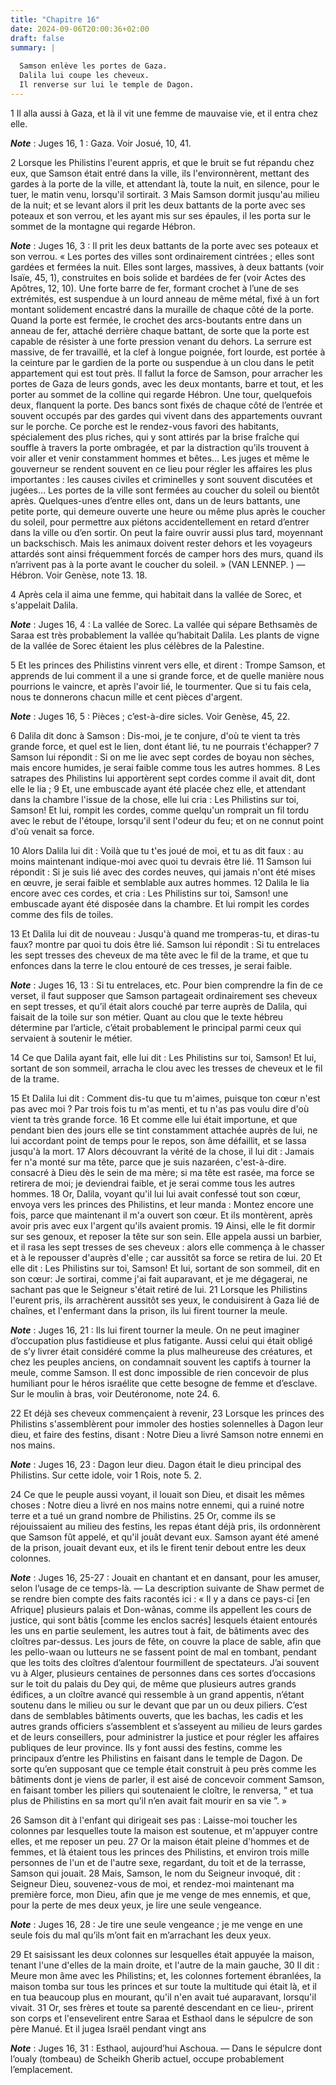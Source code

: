 ```yaml
---
title: "Chapitre 16"
date: 2024-09-06T20:00:36+02:00
draft: false
summary: |
  
  Samson enlève les portes de Gaza.
  Dalila lui coupe les cheveux.
  Il renverse sur lui le temple de Dagon.
---
```



1 Il alla aussi à Gaza, et là il vit une femme de mauvaise vie, et il entra chez elle.

***Note*** :  Juges 16, 1 : Gaza. Voir Josué, 10, 41.

2 Lorsque les Philistins l'eurent appris, et que le bruit se fut répandu chez eux, que Samson était entré dans la ville, ils l'environnèrent, mettant des gardes à la porte de la ville, et attendant là, toute la nuit, en silence, pour le tuer, le matin venu, lorsqu'il sortirait. 3 Mais Samson dormit jusqu'au milieu de la nuit; et se levant alors il prit les deux battants de la porte avec ses poteaux et son verrou, et les ayant mis sur ses épaules, il les porta sur le sommet de la montagne qui regarde Hébron.

***Note*** :  Juges 16, 3 : Il prit les deux battants de la porte avec ses poteaux et son verrou. « Les portes des villes sont ordinairement cintrées ; elles sont gardées et fermées la nuit. Elles sont larges, massives, à deux battants (voir Isaïe, 45, 1), construites en bois solide et bardées de fer (voir Actes des Apôtres, 12, 10). Une forte barre de fer, formant crochet à l’une de ses extrémités, est suspendue à un lourd anneau de même métal, fixé à un fort montant solidement encastré dans la muraille de chaque côté de la porte. Quand la porte est fermée, le crochet des arcs-boutants entre dans un anneau de fer, attaché derrière chaque battant, de sorte que la porte est capable de résister à une forte pression venant du dehors. La serrure est massive, de fer travaillé, et la clef à longue poignée, fort lourde, est portée à la ceinture par le gardien de la porte ou suspendue à un clou dans le petit appartement qui est tout près. Il fallut la force de Samson, pour arracher les portes de Gaza de leurs gonds, avec les
deux montants, barre et tout, et les porter au sommet de la colline qui regarde Hébron. Une tour, quelquefois deux, flanquent la porte. Des bancs sont fixés de chaque côté de l’entrée et souvent occupés par des gardes qui vivent dans des appartements ouvrant sur le porche. Ce porche est le rendez-vous favori des habitants, spécialement des plus riches, qui y sont attirés par la brise fraîche qui souffle à travers la porte ombragée, et par la distraction qu’ils trouvent à voir aller et venir constamment hommes et bêtes… Les juges et même le gouverneur se rendent souvent en ce lieu pour régler les affaires les plus importantes : les causes civiles et criminelles y sont souvent discutées et jugées… Les portes de la ville sont fermées au coucher du soleil ou bientôt après. Quelques-unes d’entre elles ont, dans un de leurs battants, une petite porte, qui demeure ouverte une heure ou même plus après le coucher du soleil, pour permettre aux piétons accidentellement en retard d’entrer dans la ville ou d’en sortir. On
peut la faire ouvrir aussi plus tard, moyennant un backschisch. Mais les animaux doivent rester dehors et les voyageurs attardés sont ainsi fréquemment forcés de camper hors des murs, quand ils n’arrivent pas à la porte avant le coucher du soleil. » (VAN LENNEP. ) ― Hébron. Voir Genèse, note 13. 18.


4 Après cela il aima une femme, qui habitait dans la vallée de Sorec, et s'appelait Dalila.

***Note*** :  Juges 16, 4 : La vallée de Sorec. La vallée qui sépare Bethsamès de Saraa est très probablement la vallée qu’habitait Dalila. Les plants de vigne de la vallée de Sorec étaient les plus célèbres de la Palestine.

5 Et les princes des Philistins vinrent vers elle, et dirent : Trompe Samson, et apprends de lui comment il a une si grande force, et de quelle manière nous pourrions le vaincre, et après l'avoir lié, le tourmenter. Que si tu fais cela, nous te donnerons chacun mille et cent pièces d'argent.

***Note*** :  Juges 16, 5 : Pièces ; c’est-à-dire sicles. Voir Genèse, 45, 22.


6 Dalila dit donc à Samson : Dis-moi, je te conjure, d'où te vient ta très grande force, et quel est le lien, dont étant lié, tu ne pourrais t'échapper? 7 Samson lui répondit : Si on me lie avec sept cordes de boyau non sèches, mais encore humides, je serai faible comme tous les autres hommes. 8 Les satrapes des Philistins lui apportèrent sept cordes comme il avait dit, dont elle le lia ; 9 Et, une embuscade ayant été placée chez elle, et attendant dans la chambre l'issue de la chose, elle lui cria : Les Philistins sur toi, Samson! Et lui, rompit les cordes, comme quelqu'un romprait un fil tordu avec le rebut de l'étoupe, lorsqu'il sent l'odeur du feu; et on ne connut point d'où venait sa force.


10 Alors Dalila lui dit : Voilà que tu t'es joué de moi, et tu as dit faux : au moins maintenant indique-moi avec quoi tu devrais être lié. 11 Samson lui répondit : Si je suis lié avec des cordes neuves, qui jamais n'ont été mises en œuvre, je serai faible et semblable aux autres hommes. 12 Dalila le lia encore avec ces cordes, et cria : Les Philistins sur toi, Samson! une embuscade ayant été disposée dans la chambre. Et lui rompit les cordes comme des fils de toiles.


13 Et Dalila lui dit de nouveau : Jusqu'à quand me tromperas-tu, et diras-tu faux? montre par quoi tu dois être lié. Samson lui répondit : Si tu entrelaces les sept tresses des cheveux de ma tête avec le fil de la trame, et que tu enfonces dans la terre le clou entouré de ces tresses, je serai faible.

***Note*** :  Juges 16, 13 : Si tu entrelaces, etc. Pour bien comprendre la fin de ce verset, il faut supposer que Samson partageait ordinairement ses cheveux en sept tresses, et qu’il était alors couché par terre auprès de Dalila, qui faisait de la toile sur son métier. Quant au clou que le texte hébreu détermine par l’article, c’était probablement le principal parmi ceux qui servaient à soutenir le métier.

14 Ce que Dalila ayant fait, elle lui dit : Les Philistins sur toi, Samson! Et lui, sortant de son sommeil, arracha le clou avec les tresses de cheveux et le fil de la trame.


15 Et Dalila lui dit : Comment dis-tu que tu m'aimes, puisque ton cœur n'est pas avec moi ? Par trois fois tu m'as menti, et tu n'as pas voulu dire d'où vient ta très grande force. 16 Et comme elle lui était importune, et que pendant bien des jours elle se tint constamment attachée auprès de lui, ne lui accordant point de temps pour le repos, son âme défaillit, et se lassa jusqu'à la mort. 17 Alors découvrant la vérité de la chose, il lui dit : Jamais fer n'a monté sur ma tête, parce que je suis nazaréen, c'est-à-dire. consacré à Dieu dès le sein de ma mère; si ma tête est rasée, ma force se retirera de moi; je deviendrai faible, et je serai comme tous les autres hommes. 18 Or, Dalila, voyant qu'il lui lui avait confessé tout son cœur, envoya vers les princes des Philistins, et leur manda : Montez encore une fois, parce que maintenant il m'a ouvert son cœur. Et ils montèrent, après avoir pris avec eux l'argent qu'ils avaient promis. 19 Ainsi, elle le fit dormir sur ses genoux, et reposer la tête sur son sein.
Elle appela aussi un barbier, et il rasa les sept tresses de ses cheveux : alors elle commença à le chasser et à le repousser d'auprès d'elle ; car aussitôt sa force se retira de lui. 20 Et elle dit : Les Philistins sur toi, Samson! Et lui, sortant de son sommeil, dit en son cœur: Je sortirai, comme j'ai fait auparavant, et je me dégagerai, ne sachant pas que le Seigneur s'était retiré de lui. 21 Lorsque les Philistins l'eurent pris, ils arrachèrent aussitôt ses yeux, le conduisirent à Gaza lié de chaînes, et l'enfermant dans la prison, ils lui firent tourner la meule.

***Note*** :  Juges 16, 21 : Ils lui firent tourner la meule. On ne peut imaginer d’occupation plus fastidieuse et plus fatigante. Aussi celui qui était obligé de s’y livrer était considéré comme la plus malheureuse des créatures, et chez les peuples anciens, on condamnait souvent les captifs à tourner la meule, comme Samson. Il est donc impossible de rien concevoir de plus humiliant pour le héros israélite que cette besogne de femme et d’esclave. Sur le moulin à bras, voir Deutéronome, note 24. 6.


22 Et déjà ses cheveux commençaient à revenir, 23 Lorsque les princes des Philistins s'assemblèrent pour immoler des hosties solennelles à Dagon leur dieu, et faire des festins, disant : Notre Dieu a livré Samson notre ennemi en nos mains.

***Note*** :  Juges 16, 23 : Dagon leur dieu. Dagon était le dieu principal des Philistins. Sur cette idole, voir 1 Rois, note 5. 2.

24 Ce que le peuple aussi voyant, il louait son Dieu, et disait les mêmes choses : Notre dieu a livré en nos mains notre ennemi, qui a ruiné notre terre et a tué un grand nombre de Philistins. 25 Or, comme ils se réjouissaient au milieu des festins, les repas étant déjà pris, ils ordonnèrent que Samson fût appelé, et qu'il jouât devant eux. Samson ayant été amené de la prison, jouait devant eux, et ils le firent tenir debout entre les deux colonnes.

***Note*** :  Juges 16, 25-27 : Jouait en chantant et en dansant, pour les amuser, selon l’usage de ce temps-là. ― La description suivante de Shaw permet de se rendre bien compte des faits racontés ici : « Il y a dans ce pays-ci [en Afrique] plusieurs palais et Don-wânas, comme ils appellent les cours de justice, qui sont bâtis [comme les enclos sacrés] lesquels étaient entourés les uns en partie seulement, les autres tout à fait, de bâtiments avec des cloîtres par-dessus. Les jours de fête, on couvre la place de sable, afin que les pello-waan ou lutteurs ne se fassent point de mal en tombant, pendant que les toits des cloîtres d’alentour fourmillent de spectateurs. J’ai souvent vu à Alger, plusieurs centaines de personnes dans ces sortes d’occasions sur le toit du palais du Dey qui, de même que plusieurs autres grands édifices, a un cloître avancé qui ressemble à un grand appentis, n’étant soutenu dans le milieu ou sur le devant que par un ou deux piliers. C’est dans de semblables bâtiments ouverts, que les bachas,
les cadis et les autres grands officiers s’assemblent et s’asseyent au milieu de leurs gardes et de leurs conseillers, pour administrer la justice et pour régler les affaires publiques de leur province. Ils y font aussi des festins, comme les principaux d’entre les Philistins en faisant dans le temple de Dagon. De sorte qu’en supposant que ce temple était construit à peu près comme les bâtiments dont je viens de parler, il est aisé de concevoir comment Samson, en faisant tomber les piliers qui soutenaient le cloître, le renversa, “ et tua plus de Philistins en sa mort qu’il n’en avait fait mourir en sa vie ”. »

26 Samson dit à l'enfant qui dirigeait ses pas : Laisse-moi toucher les colonnes par lesquelles toute la maison est soutenue, et m'appuyer contre elles, et me reposer un peu. 27 Or la maison était pleine d'hommes et de femmes, et là étaient tous les princes des Philistins, et environ trois mille personnes de l'un et de l'autre sexe, regardant, du toit et de la terrasse, Samson qui jouait. 28 Mais, Samson, le nom du Seigneur invoqué, dit : Seigneur Dieu, souvenez-vous de moi, et rendez-moi maintenant ma première force, mon Dieu, afin que je me venge de mes ennemis, et que, pour la perte de mes deux yeux, je lire une seule vengeance.

***Note*** :  Juges 16, 28 : Je tire une seule vengeance ; je me venge en une seule fois du mal qu’ils m’ont fait en m’arrachant les deux yeux.

29 Et saisissant les deux colonnes sur lesquelles était appuyée la maison, tenant l'une d'elles de la main droite, et l'autre de la main gauche, 30 Il dit : Meure mon âme avec les Philistins; et, les colonnes fortement ébranlées, la maison tomba sur tous les princes et sur toute la multitude qui était là, et il en tua beaucoup plus en mourant, qu'il n'en avait tué auparavant, lorsqu'il vivait. 31 Or, ses frères et toute sa parenté descendant en ce lieu-, prirent son corps et l'ensevelirent entre Saraa et Esthaol dans le sépulcre de son père Manué. Et il jugea Israël pendant vingt ans

***Note*** :  Juges 16, 31 : Esthaol, aujourd’hui Aschoua. ― Dans le sépulcre dont l’oualy (tombeau) de Scheikh Gherib actuel, occupe probablement l’emplacement.

